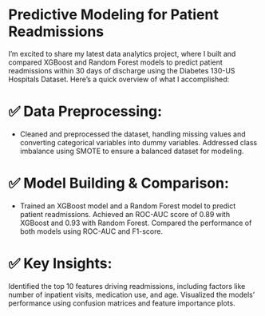 # Predictive Modeling for Patient Readmissions

I’m excited to share my latest data analytics project, where I built and compared XGBoost and Random Forest models to predict patient readmissions within 30 days of discharge using the Diabetes 130-US Hospitals Dataset. Here’s a quick overview of what I accomplished:

# ✅ Data Preprocessing:

* Cleaned and preprocessed the dataset, handling missing values and converting categorical variables into dummy variables.
Addressed class imbalance using SMOTE to ensure a balanced dataset for modeling.

# ✅ Model Building & Comparison:

* Trained an XGBoost model and a Random Forest model to predict patient readmissions.
Achieved an ROC-AUC score of 0.89 with XGBoost and 0.93 with Random Forest.
Compared the performance of both models using ROC-AUC and F1-score.

# ✅ Key Insights:

Identified the top 10 features driving readmissions, including factors like number of inpatient visits, medication use, and age.
Visualized the models’ performance using confusion matrices and feature importance plots.
